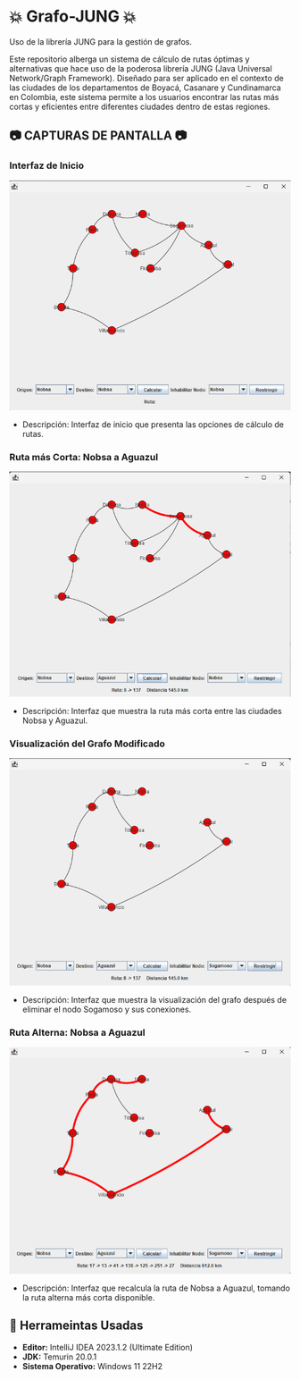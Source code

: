 # :boom: Grafo-JUNG :boom: 
Uso de la librería JUNG para la gestión de grafos.

Este repositorio alberga un sistema de cálculo de rutas óptimas y alternativas que hace uso de la poderosa librería JUNG (Java Universal Network/Graph Framework). Diseñado para ser aplicado en el contexto de las ciudades de los departamentos de Boyacá, Casanare y Cundinamarca en Colombia, este sistema permite a los usuarios encontrar las rutas más cortas y eficientes entre diferentes ciudades dentro de estas regiones.

## :camera: CAPTURAS DE PANTALLA :camera:

### Interfaz de Inicio

![Página de Inicio](https://github.com/jhonsalazar01/Grafo-JUNG/blob/main/Graf/Screen/IMG_01.png)
- Descripción: Interfaz de inicio que presenta las opciones de cálculo de rutas.

### Ruta más Corta: Nobsa a Aguazul

![Ruta más Corta](https://github.com/jhonsalazar01/Grafo-JUNG/blob/main/Graf/Screen/IMG_02.png)
- Descripción: Interfaz que muestra la ruta más corta entre las ciudades Nobsa y Aguazul.

### Visualización del Grafo Modificado

![Visualización del Grafo](https://github.com/jhonsalazar01/Grafo-JUNG/blob/main/Graf/Screen/IMG_03.png)
- Descripción: Interfaz que muestra la visualización del grafo después de eliminar el nodo Sogamoso y sus conexiones.

### Ruta Alterna: Nobsa a Aguazul

![Ruta Alterna](https://github.com/jhonsalazar01/Grafo-JUNG/blob/main/Graf/Screen/IMG_04.png)
- Descripción: Interfaz que recalcula la ruta de Nobsa a Aguazul, tomando la ruta alterna más corta disponible.

## :hammer: Herrameintas Usadas

- **Editor:** IntelliJ IDEA 2023.1.2 (Ultimate Edition)
- **JDK:** Temurin 20.0.1
- **Sistema Operativo:** Windows 11 22H2
